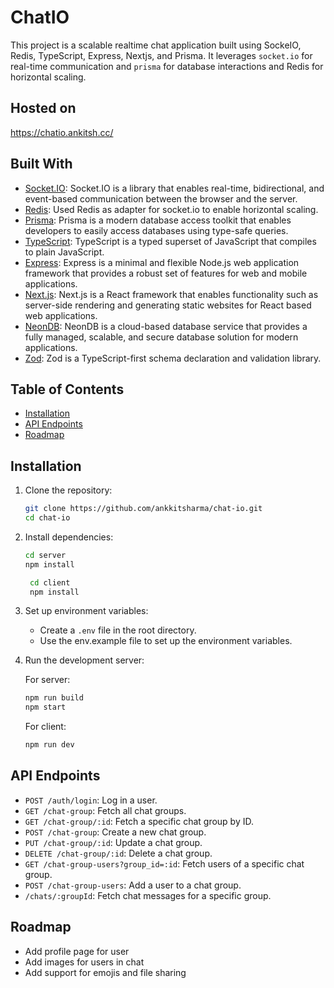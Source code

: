 
# ChatIO

This project is a scalable realtime chat application built using SockeIO, Redis, TypeScript, Express, Nextjs, and Prisma. 
It leverages `socket.io` for real-time communication and `prisma` for database interactions and Redis for horizontal scaling.

## Hosted on
https://chatio.ankitsh.cc/

## Built With
- [Socket.IO](https://socket.io/): Socket.IO is a library that enables real-time, bidirectional, and event-based communication between the browser and the server.
- [Redis](https://redis.io/): Used Redis as adapter for socket.io to enable horizontal scaling.
- [Prisma](https://www.prisma.io/): Prisma is a modern database access toolkit that enables developers to easily access databases using type-safe queries.
- [TypeScript](https://www.typescriptlang.org/): TypeScript is a typed superset of JavaScript that compiles to plain JavaScript.
- [Express](https://expressjs.com/): Express is a minimal and flexible Node.js web application framework that provides a robust set of features for web and mobile applications.
- [Next.js](https://nextjs.org/): Next.js is a React framework that enables functionality such as server-side rendering and generating static websites for React based web applications.
- [NeonDB](https://neon.tech/): NeonDB is a cloud-based database service that provides a fully managed, scalable, and secure database solution for modern applications.
- [Zod](https://zod.dev/): Zod is a TypeScript-first schema declaration and validation library.


## Table of Contents

- [Installation](#installation)
- [API Endpoints](#api-endpoints)
- [Roadmap](#Roadmap)

## Installation

1. Clone the repository:
    ```sh
    git clone https://github.com/ankkitsharma/chat-io.git
    cd chat-io
    ```

2. Install dependencies:
    ```sh
   cd server
    npm install
    ```
   ```sh
    cd client
    npm install
    ```

3. Set up environment variables:
    - Create a `.env` file in the root directory.
    - Use the env.example file to set up the environment variables.

4. Run the development server:
    
    For server:
    ```sh
   npm run build
    npm start
    ```
    For client:
    ```sh
    npm run dev
    ```

## API Endpoints
- `POST /auth/login`: Log in a user.
- `GET /chat-group`: Fetch all chat groups.
- `GET /chat-group/:id`: Fetch a specific chat group by ID.
- `POST /chat-group`: Create a new chat group.
- `PUT /chat-group/:id`: Update a chat group.
- `DELETE /chat-group/:id`: Delete a chat group.
- `GET /chat-group-users?group_id=:id`: Fetch users of a specific chat group.
- `POST /chat-group-users`: Add a user to a chat group.
- `/chats/:groupId`: Fetch chat messages for a specific group.


## Roadmap

- Add profile page for user
- Add images for users in chat
- Add support for emojis and file sharing
